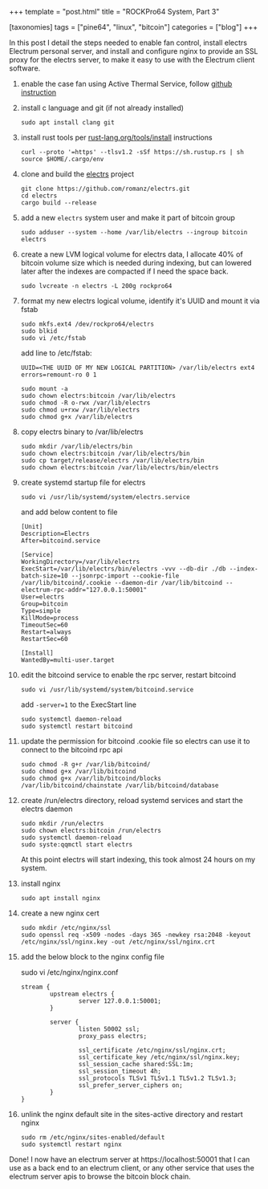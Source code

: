 +++
template = "post.html"
title = "ROCKPro64 System, Part 3"

[taxonomies]
tags = ["pine64", "linux", "bitcoin"]
categories = ["blog"]
+++

In this post I detail the steps needed to enable fan control, install electrs Electrum personal server, and install and
configure nginx to provide an SSL proxy for the electrs server, to make it easy to use with the Electrum client software. 

1. enable the case fan using Active Thermal Service, follow [github instruction](https://github.com/tuxd3v/ats)

1. install c language and git (if not already installed)
   ```
   sudo apt install clang git
   ```
   
1. install rust tools per [rust-lang.org/tools/install](https://www.rust-lang.org/tools/install) instructions
   ```
   curl --proto '=https' --tlsv1.2 -sSf https://sh.rustup.rs | sh
   source $HOME/.cargo/env
   ```
   
1. clone and build the [electrs](https://github.com/romanz/electrs) project
   ```
   git clone https://github.com/romanz/electrs.git
   cd electrs
   cargo build --release
   ```
   
1. add a new `electrs` system user and make it part of bitcoin group
    ```
    sudo adduser --system --home /var/lib/electrs --ingroup bitcoin electrs
    ```
   
1. create a new LVM logical volume for electrs data, I allocate 40% of bitcoin volume size which is needed during 
   indexing, but can lowered later after the indexes are compacted if I need the space back. 
   ```
   sudo lvcreate -n electrs -L 200g rockpro64
   ```
   
1. format my new electrs logical volume, identify it's UUID and mount it via fstab
    ```
    sudo mkfs.ext4 /dev/rockpro64/electrs
    sudo blkid
    sudo vi /etc/fstab
    ```
    add line to /etc/fstab:
    ```
    UUID=<THE UUID OF MY NEW LOGICAL PARTITION> /var/lib/electrs ext4 errors=remount-ro 0 1
    ```
    ```
    sudo mount -a
    sudo chown electrs:bitcoin /var/lib/electrs
    sudo chmod -R o-rwx /var/lib/electrs
    sudo chmod u+rxw /var/lib/electrs
    sudo chmod g+x /var/lib/electrs
    ```
   
1. copy electrs binary to /var/lib/electrs
   ```
   sudo mkdir /var/lib/electrs/bin
   sudo chown electrs:bitcoin /var/lib/electrs/bin
   sudo cp target/release/electrs /var/lib/electrs/bin
   sudo chown electrs:bitcoin /var/lib/electrs/bin/electrs
   ```
   
1. create systemd startup file for electrs 
   ```
   sudo vi /usr/lib/systemd/system/electrs.service
   ```
   and add below content to file
   ```
   [Unit]
   Description=Electrs
   After=bitcoind.service
   
   [Service]
   WorkingDirectory=/var/lib/electrs
   ExecStart=/var/lib/electrs/bin/electrs -vvv --db-dir ./db --index-batch-size=10 --jsonrpc-import --cookie-file /var/lib/bitcoind/.cookie --daemon-dir /var/lib/bitcoind --electrum-rpc-addr="127.0.0.1:50001"
   User=electrs
   Group=bitcoin
   Type=simple
   KillMode=process
   TimeoutSec=60
   Restart=always
   RestartSec=60
   
   [Install]
   WantedBy=multi-user.target
   ```
  
1. edit the bitcoind service to enable the rpc server, restart bitcoind
   ```
   sudo vi /usr/lib/systemd/system/bitcoind.service
   ```
   add `-server=1` to the ExecStart line
   ```
   sudo systemctl daemon-reload
   sudo systemctl restart bitcoind
   ```

1. update the permission for bitcoind .cookie file so electrs can use it to connect to the bitcoind rpc api
    ```
   sudo chmod -R g+r /var/lib/bitcoind/
   sudo chmod g+x /var/lib/bitcoind
   sudo chmod g+x /var/lib/bitcoind/blocks /var/lib/bitcoind/chainstate /var/lib/bitcoind/database
   ```
    
1. create /run/electrs directory, reload systemd services and start the electrs daemon
    ```
    sudo mkdir /run/electrs
    sudo chown electrs:bitcoin /run/electrs
    sudo systemctl daemon-reload
    sudo syste:qqmctl start electrs
    ```
    At this point electrs will start indexing, this took almost 24 hours on my system. 
   
1. install nginx
   ``` 
   sudo apt install nginx
   ```
   
1. create a new nginx cert
   ``` 
   sudo mkdir /etc/nginx/ssl
   sudo openssl req -x509 -nodes -days 365 -newkey rsa:2048 -keyout /etc/nginx/ssl/nginx.key -out /etc/nginx/ssl/nginx.crt
   ```
   
1. add the below block to the nginx config file
   
   sudo vi /etc/nginx/nginx.conf
   ``` 
   stream {
           upstream electrs {
                   server 127.0.0.1:50001;
           }
   
           server {
                   listen 50002 ssl;
                   proxy_pass electrs;
   
                   ssl_certificate /etc/nginx/ssl/nginx.crt;
                   ssl_certificate_key /etc/nginx/ssl/nginx.key;
                   ssl_session_cache shared:SSL:1m;
                   ssl_session_timeout 4h;
                   ssl_protocols TLSv1 TLSv1.1 TLSv1.2 TLSv1.3;
                   ssl_prefer_server_ciphers on;
           }
   }
   ```
   
1. unlink the nginx default site in the sites-active directory and restart nginx
   ``` 
   sudo rm /etc/nginx/sites-enabled/default
   sudo systemctl restart nginx
   ```
   
Done! I now have an electrum server at https://localhost:50001 that I can use as a back end to an electrum client, 
or any other service that uses the electrum server apis to browse the bitcoin block chain.